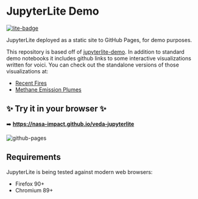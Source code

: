 # JupyterLite Demo

[![lite-badge](https://jupyterlite.rtfd.io/en/latest/_static/badge.svg)](https://nasa-impact.github.io/veda-jupyterlite)

JupyterLite deployed as a static site to GitHub Pages, for demo purposes.

This repository is based off of [jupyterlite-demo](https://github.com/jupyterlite/demo). In addition to standard demo
notebooks it includes github links to some interactive visualizations written for voici. You can check
out the standalone versions of those visualizations at:

- [Recent Fires](https://nasa-impact.github.io/veda-interactive-fire/voici/render/fires.html)
- [Methane Emission Plumes](https://nasa-impact.github.io/veda-interactive-emission-plumes/voici/render/plumes.html)

## ✨ Try it in your browser ✨

➡️ **https://nasa-impact.github.io/veda-jupyterlite**

![github-pages](https://user-images.githubusercontent.com/591645/120649478-18258400-c47d-11eb-80e5-185e52ff2702.gif)

## Requirements

JupyterLite is being tested against modern web browsers:

- Firefox 90+
- Chromium 89+